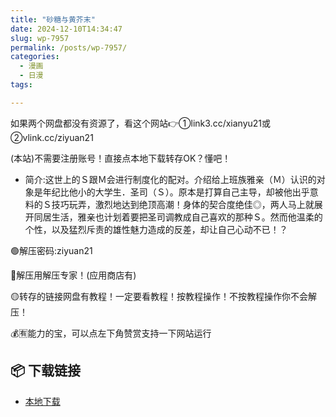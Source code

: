```yaml
---
title: "砂糖与黄芥末"
date: 2024-12-10T14:34:47
slug: wp-7957
permalink: /posts/wp-7957/
categories:
  - 漫画
  - 日漫
tags:

---
```


如果两个网盘都没有资源了，看这个网站👉①link3.cc/xianyu21或②vlink.cc/ziyuan21

(本站)不需要注册账号！直接点本地下载转存OK？懂吧！

*   简介:这世上的Ｓ跟Ｍ会进行制度化的配对。介绍给上班族雅亲（Ｍ）认识的对象是年纪比他小的大学生．圣司（Ｓ）。原本是打算自己主导，却被他出乎意料的Ｓ技巧玩弄，激烈地达到绝顶高潮！身体的契合度绝佳◎，两人马上就展开同居生活，雅亲也计划着要把圣司调教成自己喜欢的那种Ｓ。然而他温柔的个性，以及猛烈斥责的雄性魅力造成的反差，却让自己心动不已！？

🟢解压密码:ziyuan21

🔵解压用解压专家！(应用商店有)

🟡转存的链接网盘有教程！一定要看教程！按教程操作！不按教程操作你不会解压！

💰🈶能力的宝，可以点左下角赞赏支持一下网站运行

## 📦 下载链接
- [本地下载](https://blziyuan21.com/pay-download/7957?key=4150fb72a9&down_id=0)

